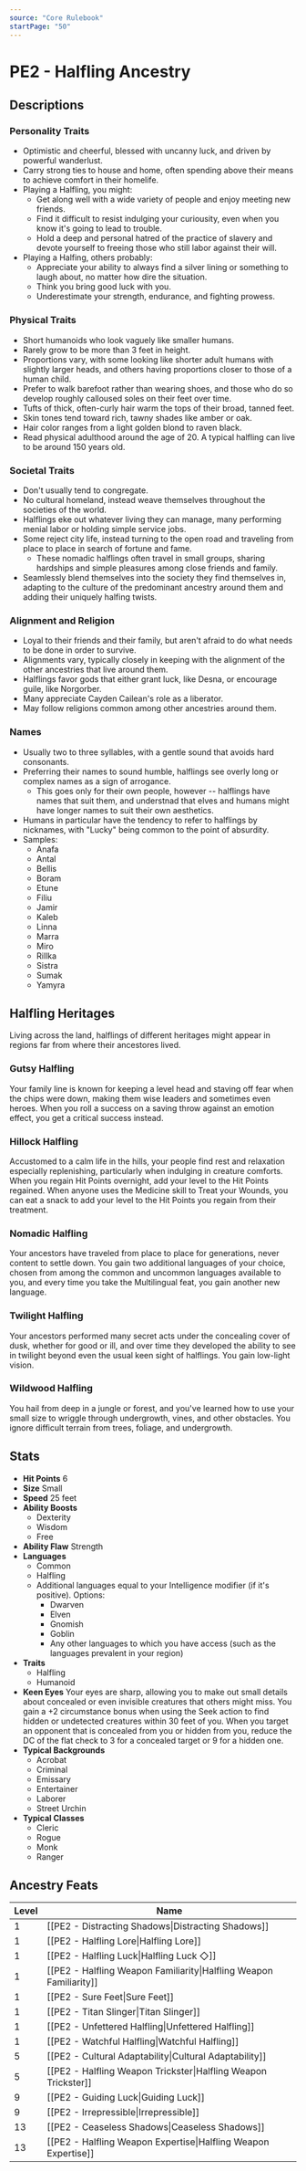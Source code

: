 ```yaml
---
source: "Core Rulebook"
startPage: "50"
---
```

# PE2 - Halfling Ancestry

## Descriptions

### Personality Traits
- Optimistic and cheerful, blessed with uncanny luck, and driven by powerful wanderlust.
- Carry strong ties to house and home, often spending above their means to achieve comfort in their homelife.
- Playing a Halfling, you might:
	- Get along well with a wide variety of people and enjoy meeting new friends.
	- Find it difficult to resist indulging your curiousity, even when you know it's going to lead to trouble.
	- Hold a deep and personal hatred of the practice of slavery and devote yourself to freeing those who still labor against their will.
- Playing a Halfing, others probably:
	- Appreciate your ability to always find a silver lining or something to laugh about, no matter how dire the situation.
	- Think you bring good luck with you.
	- Underestimate your strength, endurance, and fighting prowess.

### Physical Traits
- Short humanoids who look vaguely like smaller humans.
- Rarely grow to be more than 3 feet in height.
- Proportions vary, with some looking like shorter adult humans with slightly larger heads, and others having proportions closer to those of a human child.
- Prefer to walk barefoot rather than wearing shoes, and those who do so develop roughly calloused soles on their feet over time.
- Tufts of thick, often-curly hair warm the tops of their broad, tanned feet.
- Skin tones tend toward rich, tawny shades like amber or oak.
- Hair color ranges from a light golden blond to raven black.
- Read physical adulthood around the age of 20. A typical halfling can live to be around 150 years old.

### Societal Traits
- Don't usually tend to congregate.
- No cultural homeland, instead weave themselves throughout the societies of the world.
- Halflings eke out whatever living they can manage, many performing menial labor or holding simple service jobs.
- Some reject city life, instead turning to the open road and traveling from place to place in search of fortune and fame.
	- These nomadic halflings often travel in small groups, sharing hardships and simple pleasures among close friends and family.
- Seamlessly blend themselves into the society they find themselves in, adapting to the culture of the predominant ancestry around them and adding their uniquely halfing twists.

### Alignment and Religion
- Loyal to their friends and their family, but aren't afraid to do what needs to be done in order to survive.
- Alignments vary, typically closely in keeping with the alignment of the other ancestries that live around them.
- Halflings favor gods that either grant luck, like Desna, or encourage guile, like Norgorber.
- Many appreciate Cayden Cailean's role as a liberator.
- May follow religions common among other ancestries around them.

### Names
- Usually two to three syllables, with a gentle sound that avoids hard consonants.
- Preferring their names to sound humble, halflings see overly long or complex names as a sign of arrogance.
	- This goes only for their own people, however -- halflings have names that suit them, and understnad that elves and humans might have longer names to suit their own aesthetics.
- Humans in particular have the tendency to refer to halflings by nicknames, with "Lucky" being common to the point of absurdity.
- Samples:
	- Anafa
	- Antal
	- Bellis
	- Boram
	- Etune
	- Filiu
	- Jamir
	- Kaleb
	- Linna
	- Marra
	- Miro
	- Rillka
	- Sistra
	- Sumak
	- Yamyra

## Halfling Heritages
Living across the land, halflings of different heritages might appear in regions far from where their ancestores lived.

### Gutsy Halfling
Your family line is known for keeping a level head and staving off fear when the chips were down, making them wise leaders and sometimes even heroes. When you roll a success on a saving throw against an emotion effect, you get a critical success instead.

### Hillock Halfling
Accustomed to a calm life in the hills, your people find rest and relaxation especially replenishing, particularly when indulging in creature comforts. When you regain Hit Points overnight, add your level to the Hit Points regained. When anyone uses the Medicine skill to Treat your Wounds, you can eat a snack to add your level to the Hit Points you regain from their treatment.

### Nomadic Halfling
Your ancestors have traveled from place to place for generations, never content to settle down. You gain two additional languages of your choice, chosen from among the common and uncommon languages available to you, and every time you take the Multilingual feat, you gain another new language.

### Twilight Halfling
Your ancestors performed many secret acts under the concealing cover of dusk, whether for good or ill, and over time they developed the ability to see in twilight beyond even the usual keen sight of halflings. You gain low-light vision.

### Wildwood Halfling
You hail from deep in a jungle or forest, and you've learned how to use your small size to wriggle through undergrowth, vines, and other obstacles. You ignore difficult terrain from trees, foliage, and undergrowth.

## Stats
- **Hit Points** 6
- **Size** Small
- **Speed** 25 feet
- **Ability Boosts**
	- Dexterity
	- Wisdom
	- Free
- **Ability Flaw** Strength
- **Languages**
	- Common
	- Halfling
	- Additional languages equal to your Intelligence modifier (if it's positive). Options:
		- Dwarven
		- Elven
		- Gnomish
		- Goblin
		- Any other languages to which you have access (such as the languages prevalent in your region)
- **Traits**
	- Halfling
	- Humanoid
- **Keen Eyes** Your eyes are sharp, allowing you to make out small details about concealed or even invisible creatures that others might miss. You gain a +2 circumstance bonus when using the Seek action to find hidden or undetected creatures within 30 feet of you. When you target an opponent that is concealed from you or hidden from you, reduce the DC of the flat check to 3 for a concealed target or 9 for a hidden one.
- **Typical Backgrounds**
	- Acrobat
	- Criminal
	- Emissary
	- Entertainer
	- Laborer
	- Street Urchin
- **Typical Classes**
	- Cleric
	- Rogue
	- Monk
	- Ranger

## Ancestry Feats
| Level | Name                                                               |
| ----- | ------------------------------------------------------------------ |
| 1     | [[PE2 - Distracting Shadows\|Distracting Shadows]]                 |
| 1     | [[PE2 - Halfling Lore\|Halfling Lore]]                             |
| 1     | [[PE2 - Halfling Luck\|Halfling Luck ◇]]                           |
| 1     | [[PE2 - Halfling Weapon Familiarity\|Halfling Weapon Familiarity]] |
| 1     | [[PE2 - Sure Feet\|Sure Feet]]                                     |
| 1     | [[PE2 - Titan Slinger\|Titan Slinger]]                             |
| 1     | [[PE2 - Unfettered Halfling\|Unfettered Halfling]]                 |
| 1     | [[PE2 - Watchful Halfling\|Watchful Halfling]]                     |
| 5     | [[PE2 - Cultural Adaptability\|Cultural Adaptability]]             |
| 5     | [[PE2 - Halfling Weapon Trickster\|Halfling Weapon Trickster]]     |
| 9     | [[PE2 - Guiding Luck\|Guiding Luck]]                               |
| 9     | [[PE2 - Irrepressible\|Irrepressible]]                             |
| 13    | [[PE2 - Ceaseless Shadows\|Ceaseless Shadows]]                     |
| 13    | [[PE2 - Halfling Weapon Expertise\|Halfling Weapon Expertise]]     |
